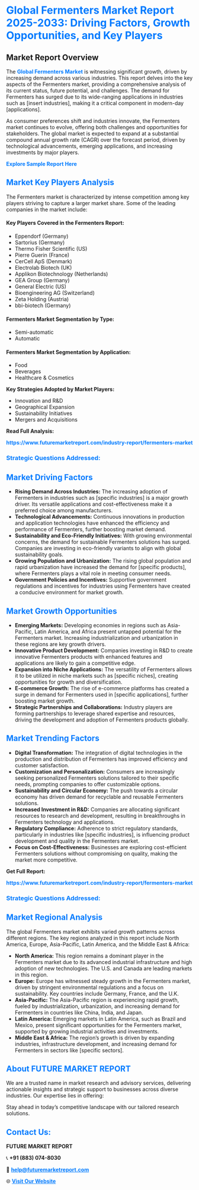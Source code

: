 <h1 style="color: #007BFF;">Global Fermenters Market Report 2025-2033: Driving Factors, Growth Opportunities, and Key Players</h1>

<section id="overview">
<h2>Market Report Overview</h2>
<p>The <a href="https://www.futuremarketreport.com/industry-report/fermenters-market" style="color: #007BFF; text-decoration: none;"><strong>Global Fermenters Market</strong></a> is witnessing significant growth, driven by increasing demand across various industries. This report delves into the key aspects of the Fermenters market, providing a comprehensive analysis of its current status, future potential, and challenges. The demand for Fermenters has surged due to its wide-ranging applications in industries such as [insert industries], making it a critical component in modern-day [applications].</p>
<p>As consumer preferences shift and industries innovate, the Fermenters market continues to evolve, offering both challenges and opportunities for stakeholders. The global market is expected to expand at a substantial compound annual growth rate (CAGR) over the forecast period, driven by technological advancements, emerging applications, and increasing investments by major players.</p>
</section>

<section id="overview">
<p><a href="https://www.futuremarketreport.com/request-sample/reportId=62928" style="color: #007BFF; text-decoration: none;"><strong>Explore Sample Report Here</strong></a></p>
</section>

<section id="key-players">
<h2 style="color: #007BFF;">Market Key Players Analysis</h2>
<p>The Fermenters market is characterized by intense competition among key players striving to capture a larger market share. Some of the leading companies in the market include:</p>
<h4>Key Players Covered in the Fermenters Report:</h4>
<ul><li>Eppendorf (Germany)</li><li>Sartorius (Germany)</li><li>Thermo Fisher Scientific (US)</li><li>Pierre Guerin (France)</li><li>CerCell ApS (Denmark)</li><li>Electrolab Biotech (UK)</li><li>Applikon Biotechnology (Netherlands)</li><li>GEA Group (Germany)</li><li>General Electric (US)</li><li>Bioengineering AG (Switzerland)</li><li>Zeta Holding (Austria)</li><li>bbi-biotech (Germany)</li></ul>
<h4>Fermenters Market Segmentation by Type:</h4>
<ul><li>Semi-automatic</li><li>Automatic</li></ul>

<h4>Fermenters Market Segmentation by Application:</h4>
<ul><li>Food</li><li>Beverages</li><li>Healthcare &amp; Cosmetics</li></ul>
<p><strong>Key Strategies Adopted by Market Players:</strong></p>
<ul>
<li>Innovation and R&D</li>
<li>Geographical Expansion</li>
<li>Sustainability Initiatives</li>
<li>Mergers and Acquisitions</li>
</ul>
</section>

<section>
<p><strong>Read Full Analysis: </strong></p><a href="https://www.futuremarketreport.com/industry-report/fermenters-market" style="color: #007BFF; text-decoration: none;"><strong>https://www.futuremarketreport.com/industry-report/fermenters-market</strong></a>
<h3 style="color: #007BFF;">Strategic Questions Addressed:</h3>
</section>

<section id="driving-factors">
<h2 style="color: #007BFF;">Market Driving Factors</h2>
<ul>
<li><strong>Rising Demand Across Industries:</strong> The increasing adoption of Fermenters in industries such as [specific industries] is a major growth driver. Its versatile applications and cost-effectiveness make it a preferred choice among manufacturers.</li>
<li><strong>Technological Advancements:</strong> Continuous innovations in production and application technologies have enhanced the efficiency and performance of Fermenters, further boosting market demand.</li>
<li><strong>Sustainability and Eco-Friendly Initiatives:</strong> With growing environmental concerns, the demand for sustainable Fermenters solutions has surged. Companies are investing in eco-friendly variants to align with global sustainability goals.</li>
<li><strong>Growing Population and Urbanization:</strong> The rising global population and rapid urbanization have increased the demand for [specific products], where Fermenters plays a vital role in meeting consumer needs.</li>
<li><strong>Government Policies and Incentives:</strong> Supportive government regulations and incentives for industries using Fermenters have created a conducive environment for market growth.</li>
</ul>
</section>

<section id="growth-opportunities">
<h2 style="color: #007BFF;">Market Growth Opportunities</h2>
<ul>
<li><strong>Emerging Markets:</strong> Developing economies in regions such as Asia-Pacific, Latin America, and Africa present untapped potential for the Fermenters market. Increasing industrialization and urbanization in these regions are key growth drivers.</li>
<li><strong>Innovative Product Development:</strong> Companies investing in R&D to create innovative Fermenters products with enhanced features and applications are likely to gain a competitive edge.</li>
<li><strong>Expansion into Niche Applications:</strong> The versatility of Fermenters allows it to be utilized in niche markets such as [specific niches], creating opportunities for growth and diversification.</li>
<li><strong>E-commerce Growth:</strong> The rise of e-commerce platforms has created a surge in demand for Fermenters used in [specific applications], further boosting market growth.</li>
<li><strong>Strategic Partnerships and Collaborations:</strong> Industry players are forming partnerships to leverage shared expertise and resources, driving the development and adoption of Fermenters products globally.</li>
</ul>
</section>

<section id="trending-factors">
<h2 style="color: #007BFF;">Market Trending Factors</h2>
<ul>
<li><strong>Digital Transformation:</strong> The integration of digital technologies in the production and distribution of Fermenters has improved efficiency and customer satisfaction.</li>
<li><strong>Customization and Personalization:</strong> Consumers are increasingly seeking personalized Fermenters solutions tailored to their specific needs, prompting companies to offer customizable options.</li>
<li><strong>Sustainability and Circular Economy:</strong> The push towards a circular economy has driven demand for recyclable and reusable Fermenters solutions.</li>
<li><strong>Increased Investment in R&D:</strong> Companies are allocating significant resources to research and development, resulting in breakthroughs in Fermenters technology and applications.</li>
<li><strong>Regulatory Compliance:</strong> Adherence to strict regulatory standards, particularly in industries like [specific industries], is influencing product development and quality in the Fermenters market.</li>
<li><strong>Focus on Cost-Effectiveness:</strong> Businesses are exploring cost-efficient Fermenters solutions without compromising on quality, making the market more competitive.</li>
</ul>
</section>

<section>
<p><strong>Get Full Report: </strong></p><a href="https://www.futuremarketreport.com/industry-report/fermenters-market" style="color: #007BFF; text-decoration: none;"><strong>https://www.futuremarketreport.com/industry-report/fermenters-market</strong></a>
<h3 style="color: #007BFF;">Strategic Questions Addressed:</h3>
</section>


<section id="regional-analysis">
<h2 style="color: #007BFF;">Market Regional Analysis</h2>
<p>The global Fermenters market exhibits varied growth patterns across different regions. The key regions analyzed in this report include North America, Europe, Asia-Pacific, Latin America, and the Middle East & Africa:</p>
<ul>
<li><strong>North America:</strong> This region remains a dominant player in the Fermenters market due to its advanced industrial infrastructure and high adoption of new technologies. The U.S. and Canada are leading markets in this region.</li>
<li><strong>Europe:</strong> Europe has witnessed steady growth in the Fermenters market, driven by stringent environmental regulations and a focus on sustainability. Key countries include Germany, France, and the U.K.</li>
<li><strong>Asia-Pacific:</strong> The Asia-Pacific region is experiencing rapid growth, fueled by industrialization, urbanization, and increasing demand for Fermenters in countries like China, India, and Japan.</li>
<li><strong>Latin America:</strong> Emerging markets in Latin America, such as Brazil and Mexico, present significant opportunities for the Fermenters market, supported by growing industrial activities and investments.</li>
<li><strong>Middle East & Africa:</strong> The region’s growth is driven by expanding industries, infrastructure development, and increasing demand for Fermenters in sectors like [specific sectors].</li>
</ul>
</section>

<footer>
<h2 style="color: #007BFF;">About FUTURE MARKET REPORT</h2>
<p>We are a trusted name in market research and advisory services, delivering actionable insights and strategic support to businesses across diverse industries. Our expertise lies in offering:</p>

<p>Stay ahead in today’s competitive landscape with our tailored research solutions.</p>

<h2 style="color: #007BFF;">Contact Us:</h2>
<p><strong>FUTURE MARKET REPORT</strong></p>
<p>📞 <strong>+91 (883) 074-8030</strong></p>
<p>📧 <strong><a href="mailto:help@futuremarketreport.com" style="color: #007BFF;">help@futuremarketreport.com</a></strong></p>
<p>🌐 <strong><a href="https://www.futuremarketreport.com/" style="color: #007BFF;">Visit Our Website</a></strong></p>
</footer>